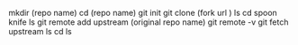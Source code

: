 mkdir (repo name)
cd (repo name)
git init
git clone (fork url )
ls
cd spoon knife
ls
git remote add upstream (original repo name)
git remote -v
git fetch upstream
ls
cd
ls
